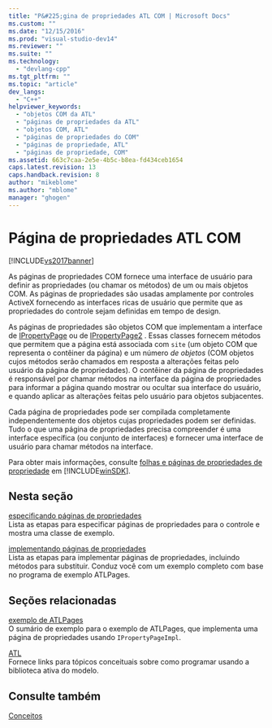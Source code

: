 ```yaml
---
title: "P&#225;gina de propriedades ATL COM | Microsoft Docs"
ms.custom: ""
ms.date: "12/15/2016"
ms.prod: "visual-studio-dev14"
ms.reviewer: ""
ms.suite: ""
ms.technology: 
  - "devlang-cpp"
ms.tgt_pltfrm: ""
ms.topic: "article"
dev_langs: 
  - "C++"
helpviewer_keywords: 
  - "objetos COM da ATL"
  - "páginas de propriedades da ATL"
  - "objetos COM, ATL"
  - "páginas de propriedades do COM"
  - "páginas de propriedade, ATL"
  - "páginas de propriedade, COM"
ms.assetid: 663c7caa-2e5e-4b5c-b8ea-fd434ceb1654
caps.latest.revision: 13
caps.handback.revision: 8
author: "mikeblome"
ms.author: "mblome"
manager: "ghogen"
---
```

# P&#225;gina de propriedades ATL COM
[!INCLUDE[vs2017banner](../assembler/inline/includes/vs2017banner.md)]

As páginas de propriedades COM fornece uma interface de usuário para definir as propriedades \(ou chamar os métodos\) de um ou mais objetos COM.  As páginas de propriedades são usadas amplamente por controles ActiveX fornecendo as interfaces ricas de usuário que permite que as propriedades do controle sejam definidas em tempo de design.  
  
 As páginas de propriedades são objetos COM que implementam a interface de [IPropertyPage](http://msdn.microsoft.com/library/windows/desktop/ms691246) ou de [IPropertyPage2](http://msdn.microsoft.com/library/windows/desktop/ms683996) .  Essas classes fornecem métodos que permitem que a página está associada com `site` \(um objeto COM que representa o contêiner da página\) e um número *de objetos* \(COM objetos cujos métodos serão chamados em resposta a alterações feitas pelo usuário da página de propriedades\).  O contêiner da página de propriedades é responsável por chamar métodos na interface da página de propriedades para informar a página quando mostrar ou ocultar sua interface do usuário, e quando aplicar as alterações feitas pelo usuário para objetos subjacentes.  
  
 Cada página de propriedades pode ser compilada completamente independentemente dos objetos cujas propriedades podem ser definidas.  Tudo o que uma página de propriedades precisa compreender é uma interface específica \(ou conjunto de interfaces\) e fornecer uma interface de usuário para chamar métodos na interface.  
  
 Para obter mais informações, consulte [folhas e páginas de propriedades de propriedade](http://msdn.microsoft.com/library/windows/desktop/ms686577) em [!INCLUDE[winSDK](../atl/includes/winsdk_md.md)].  
  
## Nesta seção  
 [especificando páginas de propriedades](../atl/specifying-property-pages.md)  
 Lista as etapas para especificar páginas de propriedades para o controle e mostra uma classe de exemplo.  
  
 [implementando páginas de propriedades](../atl/implementing-property-pages.md)  
 Lista as etapas para implementar páginas de propriedades, incluindo métodos para substituir.  Conduz você com um exemplo completo com base no programa de exemplo ATLPages.  
  
## Seções relacionadas  
 [exemplo de ATLPages](../top/visual-cpp-samples.md)  
 O sumário de exemplo para o exemplo de ATLPages, que implementa uma página de propriedades usando `IPropertyPageImpl`.  
  
 [ATL](../atl/active-template-library-atl-concepts.md)  
 Fornece links para tópicos conceituais sobre como programar usando a biblioteca ativa do modelo.  
  
## Consulte também  
 [Conceitos](../atl/active-template-library-atl-concepts.md)